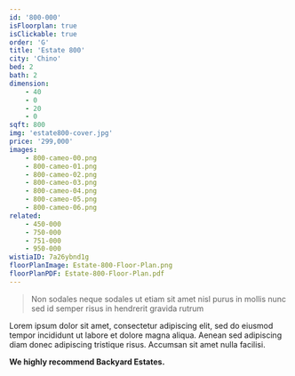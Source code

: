 ```yaml
---
id: '800-000'
isFloorplan: true
isClickable: true
order: 'G'
title: 'Estate 800'
city: 'Chino'
bed: 2
bath: 2
dimension:
    - 40
    - 0
    - 20
    - 0
sqft: 800
img: 'estate800-cover.jpg'
price: '299,000'
images:
    - 800-cameo-00.png
    - 800-cameo-01.png
    - 800-cameo-02.png
    - 800-cameo-03.png
    - 800-cameo-04.png
    - 800-cameo-05.png
    - 800-cameo-06.png
related:
    - 450-000
    - 750-000
    - 751-000
    - 950-000
wistiaID: 7a26ybnd1g
floorPlanImage: Estate-800-Floor-Plan.png
floorPlanPDF: Estate-800-Floor-Plan.pdf
---
```


> Non sodales neque sodales ut etiam sit amet nisl purus in mollis nunc sed id semper risus in hendrerit gravida rutrum

Lorem ipsum dolor sit amet, consectetur adipiscing elit, sed do eiusmod tempor incididunt ut labore et dolore magna aliqua. Aenean sed adipiscing diam donec adipiscing tristique risus. Accumsan sit amet nulla facilisi.

**We highly recommend Backyard Estates.**
